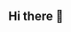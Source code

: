## Hi there 👋

<!--
**tzldy/tzldy** is a ✨ _special_ ✨ repository because its `README.md` (this file) appears on your GitHub profile.

Here are some ideas to get you started:

- 🔭 I’m currently working on nothing
- 🌱 I’m currently learning nothing
- 👯 I’m looking to collaborate on anything
- 🤔 I’m looking for help with everything
- 💬 Ask me about anything
- 📫 How to reach me: zgy24@mails.tsinghua.edu.cn
- 😄 Pronouns: ...
- ⚡ Fun fact: ...
-->
